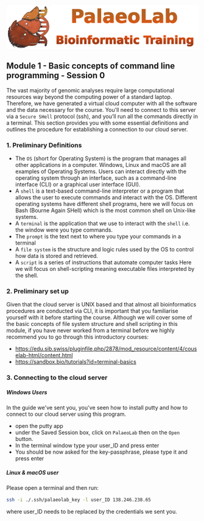 ![bio_logo](../IM/header.png)

## Module 1 - Basic concepts of command line programming - Session 0

The vast majority of genomic analyses require large computational resources way beyond the computing power of a standard laptop. Therefore, we have generated a virtual cloud computer with all the software and the data necessary for the course. You'll need to connect to this server via a `Secure SHell` protocol (ssh), and you’ll run all the commands directly in a terminal. This section provides you with some essential definitions and outlines the procedure for establishing a connection to our cloud server. 

### 1. Preliminary Definitions
- The `OS` (short for Operating System) is the program that manages all other applications in a computer. Windows, Linux and macOS are all examples of Operating Systems. Users can interact directly with the operating system through an interface, such as a command-line interface (CLI) or a graphical user interface (GUI).
- A `shell` is a text-based command-line interpreter or a program that allows the user to execute commands and interact with the OS. Different operating systems have different shell programs, here we will focus on Bash (Bourne Again SHell) which is the most common shell on Unix-like systems.
- A `terminal` is the application that we use to interact with the `shell` i.e. the window were you type commands.
- The `prompt` is the text next to where you type your commands in a terminal
- A `file system` is the structure and logic rules used by the OS to control how data is stored and retrieved.
- A `script` is a series of instructions that automate computer tasks  Here we will focus on shell-scripting meaning executable files interpreted by the shell. 

### 2. Preliminary set up
Given that the cloud server is UNIX based and that almost all bioinformatics procedures are conducted via CLI, it is important that you familiarise yourself with it before starting the course. Although we will cover some of the basic concepts of file system structure and shell scripting in this module, if you have never worked from a terminal before we highly recommend you to go through this introductory courses:

- https://edu.sib.swiss/pluginfile.php/2878/mod_resource/content/4/couselab-html/content.html
- https://sandbox.bio/tutorials?id=terminal-basics



### 3. Connecting to the cloud server
##### Windows Users
In the guide we've sent you, you've seen how to install putty and how to connect to our cloud server using this program. 
 - open the putty app
 - under the Saved Session box, click on `PalaeoLab` then on the `Open` button.
 - In the terminal window type your user_ID and press enter
 - You should be now asked for the key-passphrase, please type it and press enter

##### Linux & macOS user
Please open a terminal and then run:

```sh
ssh -i ./.ssh/palaeolab_key -l user_ID 138.246.238.65
```
where user_ID needs to be replaced by the credentials we sent you.
